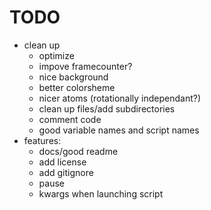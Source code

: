 # TODO

+ clean up
    + optimize
    + impove framecounter?
    + nice background 
    + better colorsheme
    + nicer atoms (rotationally independant?)
    + clean up files/add subdirectories
    + comment code
    + good variable names and script names
+ features:
    + docs/good readme
    + add license
    + add gitignore
    + pause
    + kwargs when launching script


